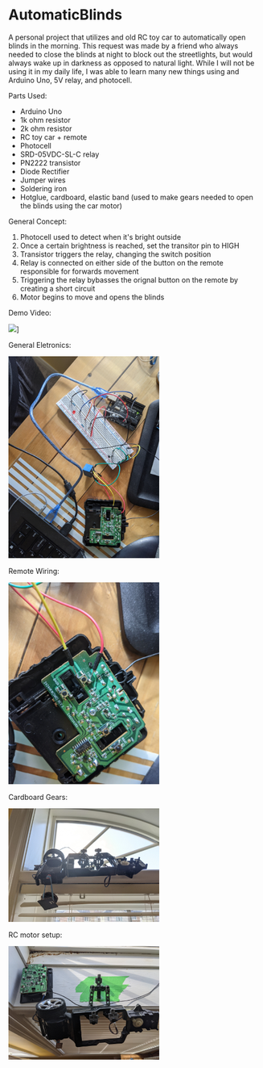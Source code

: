 # AutomaticBlinds
A personal project that utilizes and old RC toy car to automatically open blinds in the morning. This request was made by a friend who always needed to close the blinds at night to block out the streetlights, but would always wake up in darkness as opposed to natural light. While I will not be using it in my daily life, I was able to learn many new things using and Arduino Uno, 5V relay, and photocell.

Parts Used:
- Arduino Uno
- 1k ohm resistor
- 2k ohm resistor
- RC toy car + remote
- Photocell
- SRD-05VDC-SL-C relay
- PN2222 transistor
- Diode Rectifier
- Jumper wires
- Soldering iron
- Hotglue, cardboard, elastic band (used to make gears needed to open the blinds using the car motor)

General Concept:
1. Photocell used to detect when it's bright outside
2. Once a certain brightness is reached, set the transitor pin to HIGH
3. Transistor triggers the relay, changing the switch position
4. Relay is connected on either side of the button on the remote responsible for forwards movement
5. Triggering the relay bybasses the orignal button on the remote by creating a short circuit
6. Motor begins to move and opens the blinds

Demo Video:

[![](https://img.youtube.com/vi/qJi3m9uqzVc.jpg)](https://www.youtube.com/watch?v=qJi3m9uqzVc)]

General Eletronics:

<img src="ProjectPhotos/PXL_20210506_214105819.jpg" width=300>

Remote Wiring:

<img src="ProjectPhotos/PXL_20210506_214110918.jpg" width=300>

Cardboard Gears:

<img src="ProjectPhotos/PXL_20210506_214125807.jpg" width=300>

RC motor setup:

<img src="ProjectPhotos/PXL_20210506_214139321.jpg" width=300>
